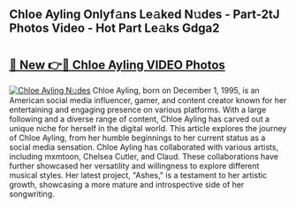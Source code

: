 ## Chloe Ayling Onlyf𝚊ns Le𝚊ked N𝚞des - Part-2tJ Photos Video - Hot Part Le𝚊ks Gdga2

# <h2><a href="http://ab5939.deff.icu/?id=Chloe+Ayling">🔗 New 👉🔴 Chloe Ayling VIDEO Photos</a></h2>

[![Chloe Ayling N𝚞des](https://i.imgur.com/rIISA9y.gif)](http://ab5939.deff.icu/?id=Chloe+Ayling)
Chloe Ayling, born on December 1, 1995, is an American social media influencer, gamer, and content creator known for her entertaining and engaging presence on various platforms. With a large following and a diverse range of content, Chloe Ayling has carved out a unique niche for herself in the digital world. This article explores the journey of Chloe Ayling, from her humble beginnings to her current status as a social media sensation. Chloe Ayling has collaborated with various artists, including mxmtoon, Chelsea Cutler, and Claud. These collaborations have further showcased her versatility and willingness to explore different musical styles. Her latest project, "Ashes," is a testament to her artistic growth, showcasing a more mature and introspective side of her songwriting.
